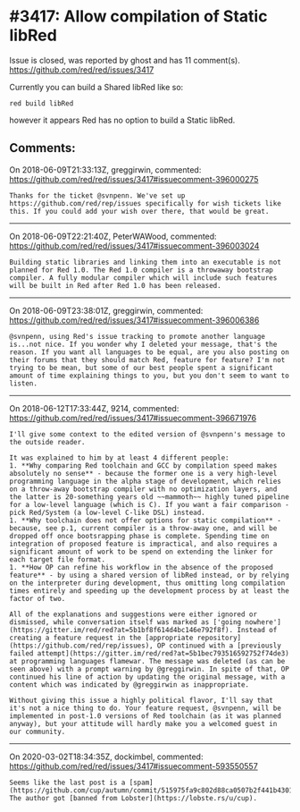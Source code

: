 
#3417: Allow compilation of Static libRed
================================================================================
Issue is closed, was reported by ghost and has 11 comment(s).
<https://github.com/red/red/issues/3417>

Currently you can build a Shared libRed like so:

~~~
red build libRed
~~~

however it appears Red has no option to build a Static libRed.


Comments:
--------------------------------------------------------------------------------

On 2018-06-09T21:33:13Z, greggirwin, commented:
<https://github.com/red/red/issues/3417#issuecomment-396000275>

    Thanks for the ticket @svnpenn. We've set up https://github.com/red/rep/issues specifically for wish tickets like this. If you could add your wish over there, that would be great.

--------------------------------------------------------------------------------

On 2018-06-09T22:21:40Z, PeterWAWood, commented:
<https://github.com/red/red/issues/3417#issuecomment-396003024>

    Building static libraries and linking them into an executable is not planned for Red 1.0. The Red 1.0 compiler is a throwaway bootstrap compiler. A fully modular compiler which will include such features will be built in Red after Red 1.0 has been released.

--------------------------------------------------------------------------------

On 2018-06-09T23:38:01Z, greggirwin, commented:
<https://github.com/red/red/issues/3417#issuecomment-396006386>

    @svnpenn, using Red's issue tracking to promote another language is...not nice. If you wonder why I deleted your message, that's the reason. If you want all languages to be equal, are you also posting on their forums that they should match Red, feature for feature? I'm not trying to be mean, but some of our best people spent a significant amount of time explaining things to you, but you don't seem to want to listen.

--------------------------------------------------------------------------------

On 2018-06-12T17:33:44Z, 9214, commented:
<https://github.com/red/red/issues/3417#issuecomment-396671976>

    I'll give some context to the edited version of @svnpenn's message to the outside reader.
    
    It was explained to him by at least 4 different people:
    1. **Why comparing Red toolchain and GCC by compilation speed makes absolutely no sense** - because the former one is a very high-level programming language in the alpha stage of development, which relies on a throw-away bootstrap compiler with no optimization layers, and the latter is 20-something years old ~~mammoth~~ highly tuned pipeline for a low-level language (which is C). If you want a fair comparison - pick Red/System (a low-level C-like DSL) instead.
    1. **Why toolchain does not offer options for static compilation** - because, see p.1, current compiler is a throw-away one, and will be dropped off once bootsrapping phase is complete. Spending time on integration of proposed feature is impractical, and also requires a significant amount of work to be spend on extending the linker for each target file format.
    1. **How OP can refine his workflow in the absence of the proposed feature** - by using a shared version of libRed instead, or by relying on the interpreter during development, thus omitting long compilation times entirely and speeding up the development process by at least the factor of two.
    
    All of the explanations and suggestions were either ignored or dismissed, while conversation itself was marked as ['going nowhere'](https://gitter.im/red/red?at=5b1bf8f614d4bc146e792f8f). Instead of creating a feature request in the [appropriate repository](https://github.com/red/rep/issues), OP continued with a [previously failed attempt](https://gitter.im/red/red?at=5b1bec793516592752f74de3) at programming languages flamewar. The message was deleted (as can be seen above) with a prompt warning by @greggirwin. In spite of that, OP continued his line of action by updating the original message, with a content which was indicated by @greggirwin as inappropriate.
    
    Without giving this issue a highly political flavor, I'll say that it's not a nice thing to do. Your feature request, @svnpenn, will be implemented in post-1.0 versions of Red toolchain (as it was planned anyway), but your attitude will hardly make you a welcomed guest in our community.

--------------------------------------------------------------------------------

On 2020-03-02T18:34:35Z, dockimbel, commented:
<https://github.com/red/red/issues/3417#issuecomment-593550557>

    Seems like the last post is a [spam](https://github.com/cup/autumn/commit/515975fa9c802d88ca0507b2f441b4301e71cbdd). The author got [banned from Lobster](https://lobste.rs/u/cup).

